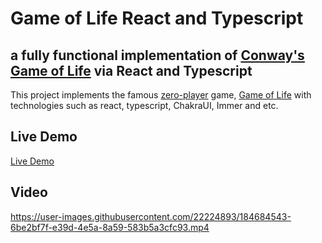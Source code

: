 # Game of Life React and Typescript

## a fully functional implementation of [Conway's Game of Life](https://en.wikipedia.org/wiki/Conway%27s_Game_of_Life) via React and Typescript

This project implements the famous [zero-player](https://en.wikipedia.org/wiki/Zero-player_game) game, [Game of Life](https://en.wikipedia.org/wiki/Conway%27s_Game_of_Life) with technologies such as react, typescript, ChakraUI, Immer and etc.

## Live Demo
[Live Demo](https://clinquant-conkies-e64b17.netlify.app)

## Video
https://user-images.githubusercontent.com/22224893/184684543-6be2bf7f-e39d-4e5a-8a59-583b5a3cfc93.mp4

